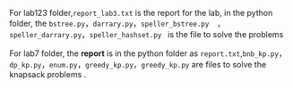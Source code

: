For lab123 folder,` report_lab3.txt ` is the report for the lab, in the python folder, the ` bstree.py `，` darrary.py `，`speller_bstree.py  `，` speller_darrary.py `，`speller_hashset.py ` is the file to solve the problems

For lab7 folder, the **report** is in the python folder as `report.txt`,`bnb_kp.py`，`dp_kp.py`，`enum.py`，`greedy_kp.py`，`greedy_kp.py` are files to solve the knapsack problems . 
